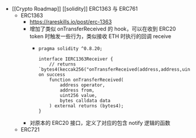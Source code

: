 - [[Crypto Roadmap]] [[solidity]] ERC1363 与 ERC761
	- ERC1363
		- https://rareskills.io/post/erc-1363
		- 增加了类似 onTransferReceived 的 hook，可以在收到 ERC20 token 时触发一些行为，类似接收 ETH 时执行的回调 receive
			- ```solidity
			  pragma solidity ^0.8.20;
			  
			  interface IERC1363Receiver {
			      // returns `bytes4(keccak256("onTransferReceived(address,address,uint256,bytes)"))` on success
			      function onTransferReceived(
			          address operator,
			          address from,
			          uint256 value,
			          bytes calldata data
			      ) external returns (bytes4);
			  }
			  ```
		- 对原本的 ERC20 接口，定义了对应的包含 notify 逻辑的函数
	- ERC721